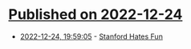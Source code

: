 # [Published on 2022-12-24](index.md)

* [2022-12-24, 19:59:05](https://news.ycombinator.com/item?id=34120517) - [Stanford Hates Fun](https://johnhcochrane.blogspot.com/2022/12/stanford-hates-fun.html)
